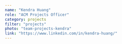 ```yaml
---
name: "Kendra Huang"
role: "ACM Projects Officer"
category: projects
filter: "projects"
photo: "team-projects-kendra"
link: "https://www.linkedin.com/in/kendra-huang/"
---
```

